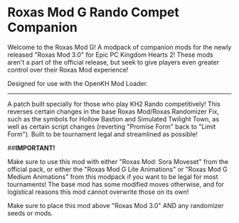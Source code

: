 # Roxas Mod G Rando Compet Companion
Welcome to the Roxas Mod G! A modpack of companion mods for the newly released "Roxas Mod 3.0" for Epic PC Kingdom Hearts 2! These mods aren't a part of the official release, but seek to give players even greater control over their Roxas Mod experience!

Designed for use with the OpenKH Mod Loader.

---

A patch built specially for those who play KH2 Rando competitively! This reverses certain changes in the base Roxas Mod/Roxas Randomizer Fix, such as the symbols for Hollow Bastion and Simulated Twilight Town, as well as certain script changes (reverting "Promise Form" back to "Limit Form"). Built to be tournament legal and streamlined as possible!

##**IMPORTANT!**

Make sure to use this mod with either "Roxas Mod: Sora Moveset" from the official pack, or either the "Roxas Mod G Lite Animations" or "Roxas Mod G Medium Animations" from this modpack if you want to be legal for most tournaments! The base mod has some modified moves otherwise, and for logistical reasons this mod cannot overwrite those on its own!

Make sure to place this mod above "Roxas Mod 3.0" AND any randomizer seeds or mods.
